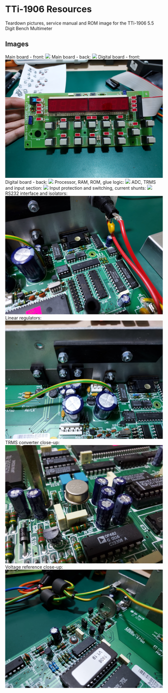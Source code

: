 # TTi-1906 Resources
 Teardown pictures, service manual and ROM image for the TTi-1906 5.5 Digit Bench Multimeter
 
## Images
Main board - front:
![](https://github.com/NNNIIndia/TTi-1906-Resources/blob/main/Images/20220411_225221.jpg)
Main board - back:
![](https://github.com/NNNIIndia/TTi-1906-Resources/blob/main/Images/20220413_014010.jpg)
Digital board - front:
![](https://github.com/NNNIIndia/TTi-1906-Resources/blob/main/Images/20220411_225243.jpg)
Digital board - back:
![](https://github.com/NNNIIndia/TTi-1906-Resources/blob/main/Images/20220411_225251.jpg)
Processor, RAM, ROM, glue logic:
![](https://github.com/NNNIIndia/TTi-1906-Resources/blob/main/Images/20220411_225311.jpg)
ADC, TRMS and input section:
![](https://github.com/NNNIIndia/TTi-1906-Resources/blob/main/Images/20220411_225315.jpg)
Input protection and switching, current shunts:
![](https://github.com/NNNIIndia/TTi-1906-Resources/blob/main/Images/20220411_225321.jpg)
RS232 interface and isolators:
![](https://github.com/NNNIIndia/TTi-1906-Resources/blob/main/Images/20220411_225331.jpg)
Linear regulators:
![](https://github.com/NNNIIndia/TTi-1906-Resources/blob/main/Images/20220411_225341.jpg)
TRMS converter close-up:
![](https://github.com/NNNIIndia/TTi-1906-Resources/blob/main/Images/20220411_225408.jpg)
Voltage reference close-up:
![](https://github.com/NNNIIndia/TTi-1906-Resources/blob/main/Images/20220411_225439.jpg)
